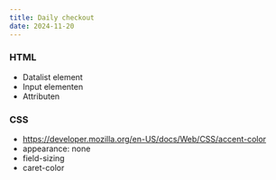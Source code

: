 ```yaml
---
title: Daily checkout
date: 2024-11-20
---
```


### HTML
- Datalist element
- Input elementen
- Attributen

### CSS
- https://developer.mozilla.org/en-US/docs/Web/CSS/accent-color
- appearance: none
- field-sizing
- caret-color